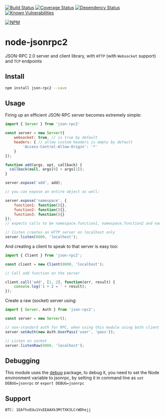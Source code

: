 [![Build Status](https://travis-ci.org/pocesar/node-jsonrpc2.svg?branch=master)](https://travis-ci.org/pocesar/node-jsonrpc2)
[![Coverage Status](https://coveralls.io/repos/github/pocesar/node-jsonrpc2/badge.svg?branch=master)](https://coveralls.io/github/pocesar/node-jsonrpc2?branch=master)
[![Dependency Status](https://gemnasium.com/pocesar/node-jsonrpc2.svg)](https://gemnasium.com/pocesar/node-jsonrpc2)
[![Known Vulnerabilities](https://snyk.io/test/github/pocesar/node-jsonrpc2/badge.svg)](https://snyk.io/test/github/pocesar/node-jsonrpc2)


[![NPM](https://nodei.co/npm/json-rpc2.svg?downloads=true)](https://nodei.co/npm/json-rpc2/)

# node-jsonrpc2

JSON-RPC 2.0 server and client library, with `HTTP` (with `Websocket` support) and `TCP` endpoints

## Install

```bash
npm install json-rpc2 --save
```

## Usage

Firing up an efficient JSON-RPC server becomes extremely simple:

```js
import { Server } from 'json-rpc2'

const server = new Server({
    websocket: true, // is true by default
    headers: { // allow custom headers is empty by default
        'Access-Control-Allow-Origin': '*'
    }
});

function add(args, opt, callback) {
  callback(null, args[0] + args[1]);
}

server.expose('add', add);

// you can expose an entire object as well:

server.expose('namespace', {
    function1: function(){},
    function2: function(){},
    function3: function(){}
});
// expects calls to be namespace.function1, namespace.function2 and namespace.function3

// listen creates an HTTP server on localhost only
server.listen(8000, 'localhost');
```

And creating a client to speak to that server is easy too:

```js
import { Client } from 'json-rpc2';

const client = new Client(8000, 'localhost');

// Call add function on the server

client.call('add', [1, 2], function(err, result) {
    console.log('1 + 2 = ' + result);
});
```

Create a raw (socket) server using:

```js
import { Server, Auth } from 'json-rpc2';

const server = new Server();

// non-standard auth for RPC, when using this module using both client and server, works out-of-the-box
server.setAuth(new Auth.UserPass('user', 'pass'));

// Listen on socket
server.listenRaw(8080, 'localhost');
```

## Debugging

This module uses the [debug](http://github.com/visionmedia/debug) package, to debug it, you need to set the Node
environment variable to jsonrpc, by setting it in command line as `set DEBUG=jsonrpc` or `export DEBUG=jsonrpc`

## Support

`BTC: 1EAfhxEUu1VsEEAAXk3MtTXK3LCrWDhejj`
